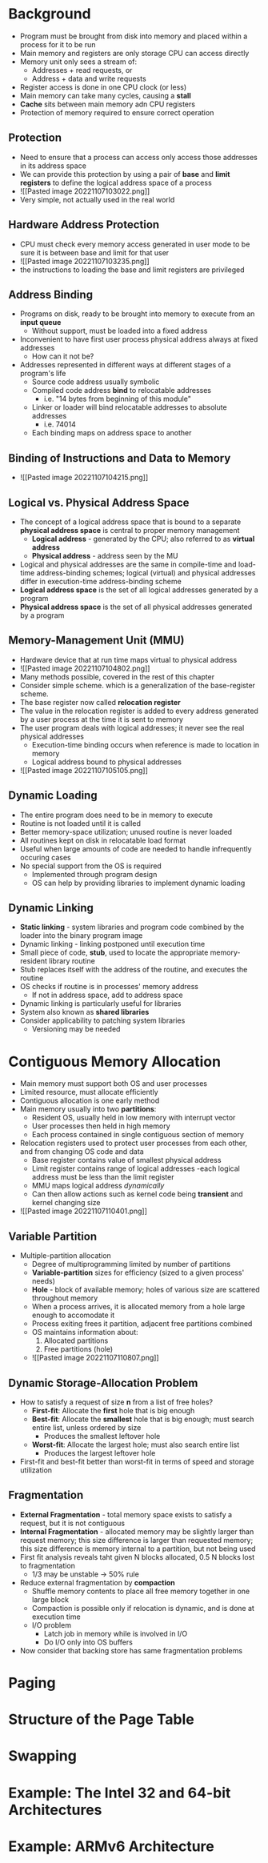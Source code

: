 # Background
- Program must be brought from disk into memory and placed within a process for it to be run
- Main memory and registers are only storage CPU can access directly
- Memory unit only sees a stream of:
	- Addresses + read requests, or
	- Address + data and write requests
- Register access is done in one CPU clock (or less)
- Main memory can take many cycles, causing a **stall**
- **Cache** sits between main memory adn CPU registers
- Protection of memory required to ensure correct operation
## Protection
- Need to ensure that a process can access only access those addresses in its address space
- We can provide this protection by using a pair of **base** and **limit registers** to define the logical address space of a process
- ![[Pasted image 20221107103022.png]]
- Very simple, not actually used in the real world
## Hardware Address Protection
- CPU must check every memory access generated in user mode to be sure it is between base and limit for that user
- ![[Pasted image 20221107103235.png]]
- the instructions to loading the base and limit registers are privileged
## Address Binding
- Programs on disk, ready to be brought into memory to execute from an **input queue**
	- Without support, must be loaded into a fixed address
- Inconvenient to have first user process physical address always at fixed addresses
	- How can it not be?
- Addresses represented in different ways at different stages of a program's life
	- Source code address usually symbolic
	- Compiled code address **bind** to relocatable addresses
		- i.e. "14 bytes from beginning of this module"
	- Linker or loader will bind relocatable addresses to absolute addresses
		- i.e. 74014
	- Each binding maps on address space to another
## Binding of Instructions and Data to Memory
- ![[Pasted image 20221107104215.png]]
## Logical vs. Physical Address Space
- The concept of a logical address space that is bound to a separate **physical address space** is central to proper memory management
	- **Logical address** - generated by the CPU; also referred to as **virtual address**
	- **Physical address** - address seen by the MU
- Logical and physical addresses are the same in compile-time and load-time address-binding schemes; logical (virtual) and physical addresses differ in execution-time address-binding scheme
- **Logical address space** is the set of all logical addresses generated by a program
- **Physical address space** is the set of all physical addresses generated by a program
## Memory-Management Unit (MMU)
- Hardware device that at run time maps virtual to physical address
- ![[Pasted image 20221107104802.png]]
- Many methods possible, covered in the rest of this chapter
- Consider simple scheme. which is a generalization of the base-register scheme.
- The base register now called **relocation register**
- The value in the relocation register is added to every address generated by a user process at the time it is sent to memory
- The user program deals with logical addresses; it never see the real physical addresses
	- Execution-time binding occurs when reference is made to location in memory
	- Logical address bound to physical addresses
- ![[Pasted image 20221107105105.png]]
## Dynamic Loading
- The entire program does need to be in memory to execute
- Routine is not loaded until it is called
- Better memory-space utilization; unused routine is never loaded
- All routines kept on disk in relocatable load format
- Useful when large amounts of code are needed to handle infrequently occuring cases
- No special support from the OS is required
	- Implemented through program design
	- OS can help by providing libraries to implement dynamic loading
## Dynamic Linking
- **Static linking** - system libraries and program code combined by the loader into the binary program image
- Dynamic linking - linking postponed until execution time
- Small piece of code, **stub**, used to locate the appropriate memory-resident library routine
- Stub replaces itself with the address of the routine, and executes the routine
- OS checks if routine is in processes' memory address
	- If not in address space, add to address space
- Dynamic linking is particularly useful for libraries
- System also known as **shared libraries**
- Consider applicability to patching system libraries
	- Versioning may be needed
# Contiguous Memory Allocation
- Main memory must support both OS and user processes
- Limited resource, must allocate efficiently
- Contiguous allocation is one early method
- Main memory usually into two **partitions**:
	- Resident OS, usually held in low memory with interrupt vector
	- User processes then held in high memory
	- Each process contained in single contiguous section of memory
- Relocation registers used to protect user processes from each other, and from changing OS code and data
	- Base register contains value of smallest physical address
	- Limit register contains range of logical addresses -each logical address must be less than the limit register
	- MMU maps logical address *dynamically*
	- Can then allow actions such as kernel code being **transient** and kernel changing size
- ![[Pasted image 20221107110401.png]]
## Variable Partition
- Multiple-partition allocation
	- Degree of multiprogramming limited by number of partitions
	- **Variable-partition** sizes for efficiency (sized to a given process' needs)
	- **Hole** - block of available memory; holes of various size are scattered throughout memory
	- When a process arrives, it is allocated memory from a hole large enough to accomodate it
	- Process exiting frees it partition, adjacent free partitions combined
	- OS maintains information about:
		1. Allocated partitions
		2. Free partitions (hole)
	- ![[Pasted image 20221107110807.png]]
## Dynamic Storage-Allocation Problem
- How to satisfy a request of size **n** from a list of free holes?
	- **First-fit**: Allocate the **first** hole that is big enough
	- **Best-fit**: Allocate the **smallest** hole that is big enough; must search entire list, unless ordered by size
		- Produces the smallest leftover hole
	- **Worst-fit**: Allocate the largest hole; must also search entire list
		- Produces the largest leftover hole
- First-fit and best-fit better than worst-fit in terms of speed and storage utilization
## Fragmentation
- **External Fragmentation** - total memory space exists to satisfy a request, but it is not contiguous
- **Internal Fragmentation** - allocated memory may be slightly larger than request memory; this size difference is larger than requested memory; this size difference is memory internal to a partition, but not being used
- First fit analysis reveals taht given N blocks allocated, 0.5 N blocks lost to fragmentation
	- 1/3 may be unstable -> 50% rule
- Reduce external fragmentation by **compaction**
	- Shuffle memory contents to place all free memory together in one large block
	- Compaction is possible only if relocation is dynamic, and is done at execution time
	- I/O problem
		- Latch job in memory while is involved in I/O
		- Do I/O only into OS buffers
- Now consider that backing store has same fragmentation problems
# Paging
# Structure of the Page Table
# Swapping
# Example: The Intel 32 and 64-bit Architectures
# Example: ARMv6 Architecture